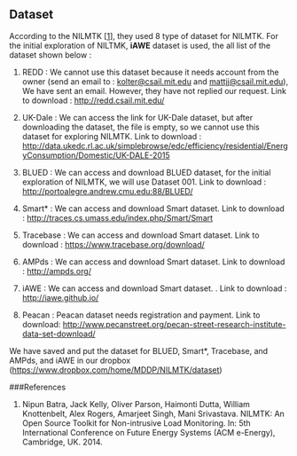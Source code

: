 ## Dataset

According to the NILMTK [[1](#nilmtk)], they used 8 type of dataset for NILMTK. For the initial exploration of NILTMK, **iAWE** dataset is used,  the all list of the dataset shown below :  

1. REDD : We cannot use this dataset because it needs account from the owner (send an email to : kolter@csail.mit.edu and mattjj@csail.mit.edu), We have sent an email. However, they have not replied our request. Link to download : http://redd.csail.mit.edu/

2. UK-Dale : We can access the link for UK-Dale dataset, but after downloading the dataset, the file is empty, so we cannot use this dataset for exploring NILMTK. Link to download : http://data.ukedc.rl.ac.uk/simplebrowse/edc/efficiency/residential/EnergyConsumption/Domestic/UK-DALE-2015

3. BLUED : We can access and download BLUED dataset, for the initial exploration of NILMTK, we will use Dataset 001. Link to download :  http://portoalegre.andrew.cmu.edu:88/BLUED/

4. Smart* : We can access and download Smart dataset.  Link to download :  http://traces.cs.umass.edu/index.php/Smart/Smart

5. Tracebase  : We can access and download Smart dataset.  Link to download :  https://www.tracebase.org/download/

6. AMPds  : We can access and download Smart dataset.  Link to download :  http://ampds.org/

7. iAWE  : We can access and download Smart dataset. .  Link to download :  http://iawe.github.io/

8. Peacan : Peacan dataset needs registration and payment.  Link to download: http://www.pecanstreet.org/pecan-street-research-institute-data-set-download/

We have saved and put the dataset for BLUED, Smart*, Tracebase, and AMPds, and iAWE in our dropbox (https://www.dropbox.com/home/MDDP/NILMTK/dataset) 

###References
1. <div id="nilmtk"/> Nipun Batra, Jack Kelly, Oliver Parson, Haimonti Dutta, William Knottenbelt, Alex Rogers, Amarjeet Singh, Mani Srivastava. NILMTK: An Open Source Toolkit for Non-intrusive Load Monitoring. In: 5th International Conference on Future Energy Systems (ACM e-Energy), Cambridge, UK. 2014.
